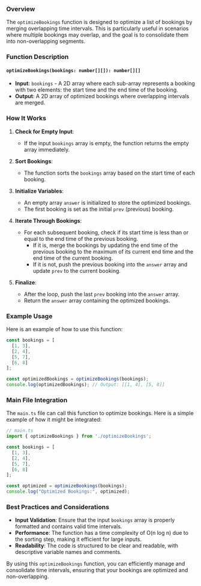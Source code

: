 ### Overview

The `optimizeBookings` function is designed to optimize a list of bookings by merging overlapping time intervals. This is particularly useful in scenarios where multiple bookings may overlap, and the goal is to consolidate them into non-overlapping segments.

### Function Description

#### `optimizeBookings(bookings: number[][]): number[][]`

- **Input**: `bookings` - A 2D array where each sub-array represents a booking with two elements: the start time and the end time of the booking.
- **Output**: A 2D array of optimized bookings where overlapping intervals are merged.

### How It Works

1. **Check for Empty Input**:
   - If the input `bookings` array is empty, the function returns the empty array immediately.

2. **Sort Bookings**:
   - The function sorts the `bookings` array based on the start time of each booking.

3. **Initialize Variables**:
   - An empty array `answer` is initialized to store the optimized bookings.
   - The first booking is set as the initial `prev` (previous) booking.

4. **Iterate Through Bookings**:
   - For each subsequent booking, check if its start time is less than or equal to the end time of the previous booking.
     - If it is, merge the bookings by updating the end time of the previous booking to the maximum of its current end time and the end time of the current booking.
     - If it is not, push the previous booking into the `answer` array and update `prev` to the current booking.

5. **Finalize**:
   - After the loop, push the last `prev` booking into the `answer` array.
   - Return the `answer` array containing the optimized bookings.

### Example Usage

Here is an example of how to use this function:

```typescript
const bookings = [
  [1, 3],
  [2, 4],
  [5, 7],
  [6, 8]
];

const optimizedBookings = optimizeBookings(bookings);
console.log(optimizedBookings); // Output: [[1, 4], [5, 8]]
```

### Main File Integration

The `main.ts` file can call this function to optimize bookings. Here is a simple example of how it might be integrated:

```typescript
// main.ts
import { optimizeBookings } from './optimizeBookings';

const bookings = [
  [1, 3],
  [2, 4],
  [5, 7],
  [6, 8]
];

const optimized = optimizeBookings(bookings);
console.log("Optimized Bookings:", optimized);
```

### Best Practices and Considerations

- **Input Validation**: Ensure that the input `bookings` array is properly formatted and contains valid time intervals.
- **Performance**: The function has a time complexity of O(n log n) due to the sorting step, making it efficient for large inputs.
- **Readability**: The code is structured to be clear and readable, with descriptive variable names and comments.

By using this `optimizeBookings` function, you can efficiently manage and consolidate time intervals, ensuring that your bookings are optimized and non-overlapping.